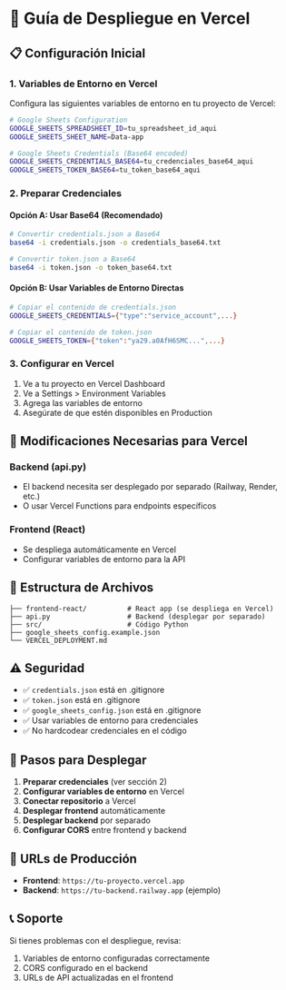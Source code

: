 # 🚀 Guía de Despliegue en Vercel

## 📋 Configuración Inicial

### 1. Variables de Entorno en Vercel

Configura las siguientes variables de entorno en tu proyecto de Vercel:

```bash
# Google Sheets Configuration
GOOGLE_SHEETS_SPREADSHEET_ID=tu_spreadsheet_id_aqui
GOOGLE_SHEETS_SHEET_NAME=Data-app

# Google Sheets Credentials (Base64 encoded)
GOOGLE_SHEETS_CREDENTIALS_BASE64=tu_credenciales_base64_aqui
GOOGLE_SHEETS_TOKEN_BASE64=tu_token_base64_aqui
```

### 2. Preparar Credenciales

#### Opción A: Usar Base64 (Recomendado)
```bash
# Convertir credentials.json a Base64
base64 -i credentials.json -o credentials_base64.txt

# Convertir token.json a Base64
base64 -i token.json -o token_base64.txt
```

#### Opción B: Usar Variables de Entorno Directas
```bash
# Copiar el contenido de credentials.json
GOOGLE_SHEETS_CREDENTIALS={"type":"service_account",...}

# Copiar el contenido de token.json
GOOGLE_SHEETS_TOKEN={"token":"ya29.a0AfH6SMC...",...}
```

### 3. Configurar en Vercel

1. Ve a tu proyecto en Vercel Dashboard
2. Ve a Settings > Environment Variables
3. Agrega las variables de entorno
4. Asegúrate de que estén disponibles en Production

## 🔧 Modificaciones Necesarias para Vercel

### Backend (api.py)
- El backend necesita ser desplegado por separado (Railway, Render, etc.)
- O usar Vercel Functions para endpoints específicos

### Frontend (React)
- Se despliega automáticamente en Vercel
- Configurar variables de entorno para la API

## 📁 Estructura de Archivos

```
├── frontend-react/          # React app (se despliega en Vercel)
├── api.py                   # Backend (desplegar por separado)
├── src/                     # Código Python
├── google_sheets_config.example.json
└── VERCEL_DEPLOYMENT.md
```

## ⚠️ Seguridad

- ✅ `credentials.json` está en .gitignore
- ✅ `token.json` está en .gitignore
- ✅ `google_sheets_config.json` está en .gitignore
- ✅ Usar variables de entorno para credenciales
- ✅ No hardcodear credenciales en el código

## 🚀 Pasos para Desplegar

1. **Preparar credenciales** (ver sección 2)
2. **Configurar variables de entorno** en Vercel
3. **Conectar repositorio** a Vercel
4. **Desplegar frontend** automáticamente
5. **Desplegar backend** por separado
6. **Configurar CORS** entre frontend y backend

## 🔗 URLs de Producción

- **Frontend**: `https://tu-proyecto.vercel.app`
- **Backend**: `https://tu-backend.railway.app` (ejemplo)

## 📞 Soporte

Si tienes problemas con el despliegue, revisa:
1. Variables de entorno configuradas correctamente
2. CORS configurado en el backend
3. URLs de API actualizadas en el frontend
